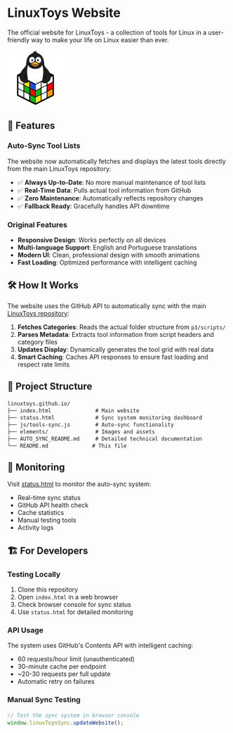 # LinuxToys Website

The official website for LinuxToys - a collection of tools for Linux in a user-friendly way to make your life on Linux easier than ever.

![LinuxToys](elements/linuxtoys.png)

## 🚀 Features

### Auto-Sync Tool Lists
The website now automatically fetches and displays the latest tools directly from the main LinuxToys repository:
- ✅ **Always Up-to-Date**: No more manual maintenance of tool lists
- ✅ **Real-Time Data**: Pulls actual tool information from GitHub
- ✅ **Zero Maintenance**: Automatically reflects repository changes
- ✅ **Fallback Ready**: Gracefully handles API downtime

### Original Features
- **Responsive Design**: Works perfectly on all devices
- **Multi-language Support**: English and Portuguese translations
- **Modern UI**: Clean, professional design with smooth animations
- **Fast Loading**: Optimized performance with intelligent caching

## 🛠 How It Works

The website uses the GitHub API to automatically sync with the main [LinuxToys repository](https://github.com/psygreg/linuxtoys):

1. **Fetches Categories**: Reads the actual folder structure from `p3/scripts/`
2. **Parses Metadata**: Extracts tool information from script headers and category files
3. **Updates Display**: Dynamically generates the tool grid with real data
4. **Smart Caching**: Caches API responses to ensure fast loading and respect rate limits

## 📁 Project Structure

```
linuxtoys.github.io/
├── index.html              # Main website
├── status.html             # Sync system monitoring dashboard  
├── js/tools-sync.js        # Auto-sync functionality
├── elements/               # Images and assets
├── AUTO_SYNC_README.md     # Detailed technical documentation
└── README.md              # This file
```

## 🔧 Monitoring

Visit [status.html](status.html) to monitor the auto-sync system:
- Real-time sync status
- GitHub API health check
- Cache statistics
- Manual testing tools
- Activity logs

## 🏗 For Developers

### Testing Locally
1. Clone this repository
2. Open `index.html` in a web browser
3. Check browser console for sync status
4. Use `status.html` for detailed monitoring

### API Usage
The system uses GitHub's Contents API with intelligent caching:
- 60 requests/hour limit (unauthenticated)
- 30-minute cache per endpoint
- ~20-30 requests per full update
- Automatic retry on failures

### Manual Sync Testing
```javascript
// Test the sync system in browser console
window.linuxToysSync.updateWebsite();
```

